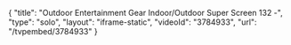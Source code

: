 {
    "title": "Outdoor Entertainment Gear Indoor\/Outdoor Super Screen 132 -",
    "type": "solo",
    "layout": "iframe-static",
    "videoId": "3784933",
    "url": "\/tvpembed\/3784933"
}